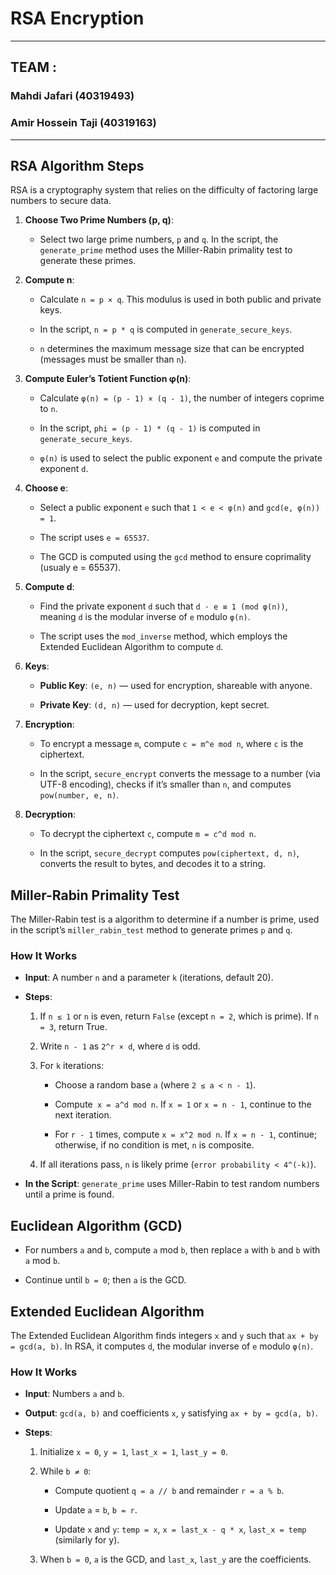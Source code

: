 # RSA Encryption

---

## TEAM :

### Mahdi Jafari (40319493)

### Amir Hossein Taji (40319163)

---

## RSA Algorithm Steps

RSA is a cryptography system that relies on the difficulty of factoring large numbers to secure data. 

1. **Choose Two Prime Numbers (p, q)**:
    
    - Select two large prime numbers, `p` and `q`. In the script, the `generate_prime` method uses the Miller-Rabin primality test to generate these primes.
            
2. **Compute n**:
    
    - Calculate `n = p × q`. This modulus is used in both public and private keys.
        
    - In the script, `n = p * q` is computed in `generate_secure_keys`.
        
    - `n` determines the maximum message size that can be encrypted (messages must be smaller than `n`).
        
3. **Compute Euler’s Totient Function φ(n)**:
    
    - Calculate `φ(n) = (p - 1) × (q - 1)`, the number of integers coprime to `n`.
        
    - In the script, `phi = (p - 1) * (q - 1)` is computed in `generate_secure_keys`.
        
    - `φ(n)` is used to select the public exponent `e` and compute the private exponent `d`.
        
4. **Choose e**:
    
    - Select a public exponent `e` such that `1 < e < φ(n)` and `gcd(e, φ(n)) = 1`.
        
    - The script uses `e = 65537`.
        
    - The GCD is computed using the `gcd` method to ensure coprimality (usualy e = 65537).
        
5. **Compute d**:
    
    - Find the private exponent `d` such that `d · e ≡ 1 (mod φ(n))`, meaning `d` is the modular inverse of `e` modulo `φ(n)`.
        
    - The script uses the `mod_inverse` method, which employs the Extended Euclidean Algorithm to compute `d`.
        
6. **Keys**:
    
    - **Public Key**: `(e, n)` — used for encryption, shareable with anyone.
        
    - **Private Key**: `(d, n)` — used for decryption, kept secret.
        
7. **Encryption**:
    
    - To encrypt a message `m`, compute `c = m^e mod n`, where `c` is the ciphertext.
        
    - In the script, `secure_encrypt` converts the message to a number (via UTF-8 encoding), checks if it’s smaller than `n`, and computes `pow(number, e, n)`.
                
8. **Decryption**:
    
    - To decrypt the ciphertext `c`, compute `m = c^d mod n`.
        
    - In the script, `secure_decrypt` computes `pow(ciphertext, d, n)`, converts the result to bytes, and decodes it to a string.

## Miller-Rabin Primality Test
The Miller-Rabin test is a algorithm to determine if a number is prime, used in the script’s `miller_rabin_test` method to generate primes `p` and `q`.

### How It Works

- **Input**: A number `n` and a parameter `k` (iterations, default 20).
    
- **Steps**:
    
    1. If `n ≤ 1` or `n` is even, return `False` (except `n = 2`, which is prime). If `n = 3`, return True.
        
    2. Write `n - 1` as `2^r × d`, where `d` is odd.
        
    3. For `k` iterations:
        
        - Choose a random base `a` (where `2 ≤ a < n - 1`).
            
        - Compute` x = a^d mod n`. If `x = 1` or `x = n - 1`, continue to the next iteration.
            
        - For `r - 1` times, compute `x = x^2 mod n`. If `x = n - 1`, continue; otherwise, if no condition is met, `n` is composite.
            
    4. If all iterations pass, `n` is likely prime (`error probability < 4^(-k)`).
        
- **In the Script**: `generate_prime` uses Miller-Rabin to test random numbers until a prime is found.

## Euclidean Algorithm (GCD)
- For numbers `a` and `b`, compute `a` mod `b`, then replace `a` with `b` and `b` with `a` mod `b`.
    
- Continue until `b = 0`; then `a` is the GCD.

## Extended Euclidean Algorithm

The Extended Euclidean Algorithm finds integers `x` and `y` such that `ax + by = gcd(a, b)`. In RSA, it computes `d`, the modular inverse of `e` modulo `φ(n)`.

### How It Works

- **Input**: Numbers `a` and `b`.
    
- **Output**: `gcd(a, b)` and coefficients `x`, `y` satisfying `ax + by = gcd(a, b)`.
    
- **Steps**:
    
    1. Initialize `x = 0`, `y = 1`, `last_x = 1`, `last_y = 0`.
        
    2. While `b ≠ 0`:
        
        - Compute quotient `q = a // b` and remainder `r = a % b`.
            
        - Update `a` = `b`, `b = r`.
            
        - Update `x` and `y`: `temp = x`, `x = last_x - q * x`, `last_x = temp` (similarly for y).
            
    3. When `b = 0`, `a` is the GCD, and `last_x`, `last_y` are the coefficients.

